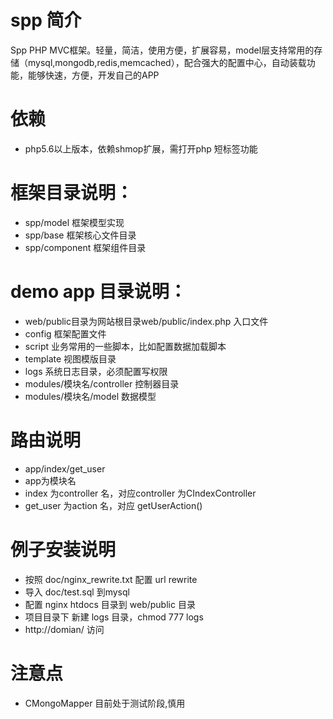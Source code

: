 spp 简介
===

Spp  PHP MVC框架。轻量，简洁，使用方便，扩展容易，model层支持常用的存储（mysql,mongodb,redis,memcached），配合强大的配置中心，自动装载功能，能够快速，方便，开发自己的APP

依赖
===
* php5.6以上版本，依赖shmop扩展，需打开php 短标签功能

框架目录说明：
===

* spp/model 框架模型实现
* spp/base 框架核心文件目录
* spp/component 框架组件目录

demo app 目录说明：
===
* web/public目录为网站根目录web/public/index.php 入口文件
* config 框架配置文件
* script 业务常用的一些脚本，比如配置数据加载脚本
* template 视图模版目录
* logs 系统日志目录，必须配置写权限
* modules/模块名/controller 控制器目录
* modules/模块名/model 数据模型

路由说明
===
* app/index/get_user
* app为模块名
* index 为controller 名，对应controller 为CIndexController
* get_user 为action 名，对应 getUserAction()

例子安装说明
===
* 按照 doc/nginx_rewrite.txt 配置 url rewrite
* 导入 doc/test.sql 到mysql 
* 配置 nginx htdocs 目录到 web/public 目录
* 项目目录下 新建 logs 目录，chmod 777 logs
* http://domian/ 访问

注意点
===
* CMongoMapper 目前处于测试阶段,慎用